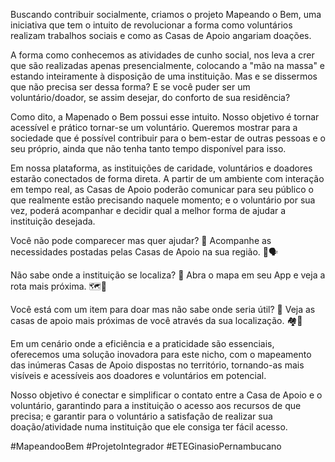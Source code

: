 Buscando contribuir socialmente, criamos o projeto Mapeando o Bem, uma iniciativa que tem o intuito de revolucionar a forma como voluntários realizam trabalhos sociais e como as Casas de Apoio angariam doações. 

A forma como conhecemos as atividades de cunho social, nos leva a crer que são realizadas apenas presencialmente, colocando a "mão na massa" e estando inteiramente à disposição de uma instituição. Mas e se dissermos que não precisa ser dessa forma? E se você puder ser um voluntário/doador, se assim desejar, do conforto de sua residência?

Como dito, a Mapenado o Bem possui esse intuito. Nosso objetivo é tornar acessível e prático tornar-se um voluntário. Queremos mostrar para a sociedade que é possível contribuir para o bem-estar de outras pessoas e o seu próprio, ainda que não tenha tanto tempo disponível para isso.

Em nossa plataforma, as instituições de caridade, voluntários e doadores estarão conectados de forma direta. A partir de um ambiente com interação em tempo real, as Casas de Apoio poderão comunicar para seu público o que realmente estão precisando naquele momento; e o voluntário por sua vez, poderá acompanhar e decidir qual a melhor forma de ajudar a instituição desejada. 

Você não pode comparecer mas quer ajudar? 🤔
Acompanhe as necessidades postadas pelas Casas de Apoio na sua região. 📱🗣️

Não sabe onde a instituição se localiza? 🤔
Abra o mapa em seu App e veja a rota mais próxima. 🗺️📍

Você está com um item para doar mas não sabe onde seria útil? 🤔
Veja as casas de apoio mais próximas de você através da sua localização. 🏘️📍

Em um cenário onde a eficiência e a praticidade são essenciais, oferecemos uma solução inovadora para este nicho, com o mapeamento das inúmeras Casas de Apoio dispostas no território, tornando-as  mais visíveis e acessíveis aos doadores e voluntários em potencial. 

Nosso objetivo é conectar e simplificar o contato entre a Casa de Apoio e o voluntário, garantindo para a instituição o acesso aos recursos de que precisa; e garantir para o voluntário a satisfação de realizar sua doação/atividade numa instituição que ele consiga ter fácil acesso.



#MapeandooBem #ProjetoIntegrador #ETEGinasioPernambucano

 
